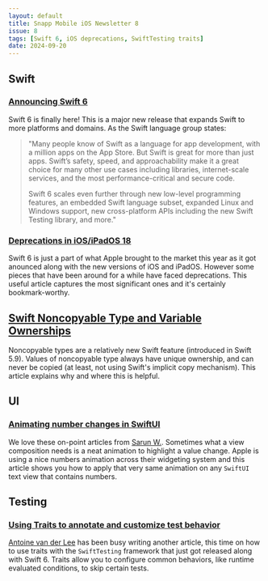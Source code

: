```yaml
---
layout: default
title: Snapp Mobile iOS Newsletter 8
issue: 8
tags: [Swift 6, iOS deprecations, SwiftTesting traits]
date: 2024-09-20
---
```


## Swift

### [Announcing Swift 6](https://www.swift.org/blog/announcing-swift-6/)

Swift 6 is finally here! This is a major new release that expands Swift to more platforms and domains. As the Swift language group states: 

> "Many people know of Swift as a language for app development, with a million apps on the App Store. But Swift is great for more than just apps. Swift’s safety, speed, and approachability make it a great choice for many other use cases including libraries, internet-scale services, and the most performance-critical and secure code.
>
>Swift 6 scales even further through new low-level programming features, an embedded Swift language subset, expanded Linux and Windows support, new cross-platform APIs including the new Swift Testing library, and more."

### [Deprecations in iOS/iPadOS 18](https://blog.stackademic.com/deprecations-in-ios-ipados-18-bb755bdfa6e4)

Swift 6 is just a part of what Apple brought to the market this year as it got anounced along with the new versions of iOS and iPadOS. However some pieces that have been around for a while have faced deprecations. This useful article captures the most significant ones and it's certainly bookmark-worthy.

## [Swift Noncopyable Type and Variable Ownerships](http://www.csl.cool/2023/06/05/ios-dev/swift/swift-noncopyable-types-and-variable-ownership/)

Noncopyable types are a relatively new Swift feature (introduced in Swift 5.9). Values of noncopyable type always have unique ownership, and can never be copied (at least, not using Swift's implicit copy mechanism). This article explains why and where this is helpful.

## UI

### [Animating number changes in SwiftUI](https://sarunw.com/posts/animating-number-changes-in-swiftui/)

We love these on-point articles from [Sarun W.](https://x.com/sarunw). Sometimes what a view composition needs is a neat animation to highlight a value change. Apple is using a nice numbers animation across their widgeting system and this article shows you how to apply that very same animation on any `SwiftUI` text view that contains numbers.

## Testing

### [Using Traits to annotate and customize test behavior](https://www.avanderlee.com/swift-testing/using-traits-to-annotate-and-customize-test-behavior/)

[Antoine van der Lee](https://x.com/twannl) has been busy writing another article, this time on how to use traits with the `SwiftTesting` framework that just got released along with Swift 6. Traits allow you to configure common behaviors, like runtime evaluated conditions, to skip certain tests.
